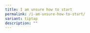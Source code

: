 ```yaml
---
title: I am unsure how to start
permalink: /i-am-unsure-how-to-start/
variant: tiptap
description: ""
---
```

